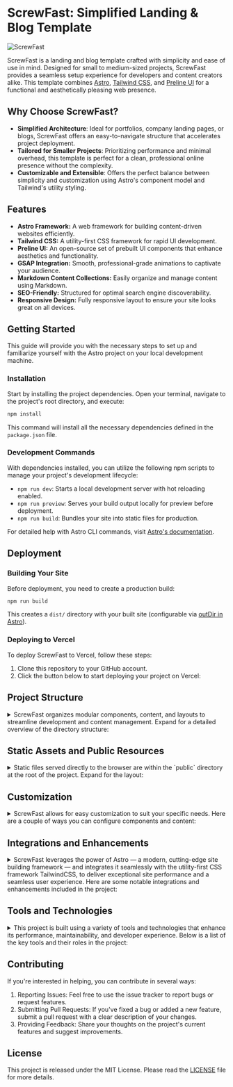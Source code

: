 # ScrewFast: Simplified Landing & Blog Template

![ScrewFast](https://github.com/mearashadowfax/ScrewFast/assets/125820963/5c6ef8aa-b859-49ce-9468-cf548c33c8fc.png)

ScrewFast is a landing and blog template crafted with simplicity and ease of use in mind. Designed for small to medium-sized projects, ScrewFast provides a seamless setup experience for developers and content creators alike. This template combines [Astro](https://astro.build/), [Tailwind CSS](https://tailwindcss.com/), and [Preline UI](https://preline.co/) for a functional and aesthetically pleasing web presence.

## Why Choose ScrewFast?

- **Simplified Architecture**: Ideal for portfolios, company landing pages, or blogs, ScrewFast offers an easy-to-navigate structure that accelerates project deployment.
- **Tailored for Smaller Projects**: Prioritizing performance and minimal overhead, this template is perfect for a clean, professional online presence without the complexity.
- **Customizable and Extensible**: Offers the perfect balance between simplicity and customization using Astro's component model and Tailwind's utility styling.

## Features

- **Astro Framework:** A web framework for building content-driven websites efficiently.
- **Tailwind CSS:** A utility-first CSS framework for rapid UI development.
- **Preline UI:** An open-source set of prebuilt UI components that enhance aesthetics and functionality.
- **GSAP Integration:** Smooth, professional-grade animations to captivate your audience.
- **Markdown Content Collections:** Easily organize and manage content using Markdown.
- **SEO-Friendly:** Structured for optimal search engine discoverability.
- **Responsive Design:** Fully responsive layout to ensure your site looks great on all devices.

## Getting Started

This guide will provide you with the necessary steps to set up and familiarize yourself with the Astro project on your local development machine.

### Installation

Start by installing the project dependencies. Open your terminal, navigate to the project's root directory, and execute:

```bash
npm install
```

This command will install all the necessary dependencies defined in the `package.json` file.

### Development Commands

With dependencies installed, you can utilize the following npm scripts to manage your project's development lifecycle:

- `npm run dev`: Starts a local development server with hot reloading enabled.
- `npm run preview`: Serves your build output locally for preview before deployment.
- `npm run build`: Bundles your site into static files for production.

For detailed help with Astro CLI commands, visit [Astro's documentation](https://docs.astro.build/en/reference/cli-reference/).

## Deployment

### Building Your Site

Before deployment, you need to create a production build:

```bash
npm run build
```

This creates a `dist/` directory with your built site (configurable via [outDir in Astro](https://docs.astro.build/en/reference/configuration-reference/#outdir)).

### Deploying to Vercel

To deploy ScrewFast to Vercel, follow these steps:

1. Clone this repository to your GitHub account.
2. Click the button below to start deploying your project on Vercel:

## Project Structure

<details>
<summary>
ScrewFast organizes modular components, content, and layouts to streamline development and content management. Expand for a detailed overview of the directory structure:
</summary>
<br />

```md

src/
├── components/           # Reusable components
│   ├── Meta.astro        # Meta component for SEO
│   ├── sections/         # Components for various sections of the website
│   ├── ThemeIcon.astro   # Component for toggling light/dark themes
│   └── ui/               # UI components categorized by functionality
├── content/              # Markdown files for blog posts, insights, products, and site configuration
│   ├── blog/             
│   ├── insights/         
│   ├── products/         
│   └── config.ts         # Contains site-wide configuration options
├── images/               # Static image assets for use across the website
├── layouts/              # Components defining layout templates
│   └── MainLayout.astro  # The main wrapping layout for all pages
├── pages/                # Astro files representing individual pages and website sections
│   ├── 404.astro         # Custom 404 page
│   ├── blog/             
│   ├── contact.astro     
│   ├── index.astro       # The landing/home page
│   ├── insights/         
│   ├── products/         
│   ├── robots.txt.ts     # Dynamically generates robots.txt
│   └── services.astro    
└── utils/                # Shared utility functions and helpers

```

</details>

## Static Assets and Public Resources

<details>
<summary>
Static files served directly to the browser are within the `public` directory at the root of the project. Expand for the layout:
</summary>
<br />

```md

public/
├── apple-touch-icon.png
├── favicon.ico
├── icon-192.png
├── icon-512.png
├── icon.svg
├── manifest.webmanifest
├── maskable_icon.png
├── maskable_icon_x512.png
├── scripts/
│   └── vendor/
│       ├── gsap/ # Animations powered by GSAP (GreenSock Animation Platform)
│       │   └── gsap.min.js 
│       ├── lenis/ # Lenis script for smooth scrolling effects
│       │   └── lenis.js
│       └── preline/   # Preline UI plugins
│           ├── accordion/
│           ├── collapse/
│           ├── overlay/
│           └── tabs/
└── social.png # Image used for social media sharing previews

```

The scripts in the `public/scripts/vendor` directory are essential for the interactivity and aesthetic features of the website. Do not remove these unless you plan to replace their functionality.
</details>

## Customization

<details>
<summary>
ScrewFast allows for easy customization to suit your specific needs. Here are a couple of ways you can configure components and content:
</summary>

### Editing Component Variables

Some components have properties defined as TypeScript variables within the component file. Here's an example of customizing the `FeaturesGeneral` component:

```typescript
// Define the string variables title and subTitle for the main heading and sub-heading text.
const title: string = "Meeting Industry Demands";
const subTitle: string =
  "At ScrewFast, we tackle the unique challenges encountered in the hardware and construction sectors.";
```

For collections of content like testimonials or statistics, edit the corresponding array of objects:

```typescript
// An array of testimonials
const testimonials: Testimonial[] = [...];

// An array of statistics
const statistics: StatProps[] = [...];
```

Modify the content within these arrays to reflect your data.

### Props in Component Instances

You can pass values to props directly in the page files for components used across pages. Here's an example of a `HeroSection` and `ClientsSection` component with inline props:

```html
<HeroSection
  subTitle="Top-quality hardware tools and expert construction services for every project need."
  primaryBtn="Start Exploring"
  primaryBtnURL="/explore"
/>

<ClientsSection
  title="Trusted by Industry Leaders"
  subTitle="Experience the reliability chosen by industry giants."
/>
```

Edit the props such as `title`, `subTitle`, `primaryBtn`, etc., to personalize these sections. Ensure that you maintain the structure and data types of the props.

### Customizing Navigation and Footer Links

Edit the `navigation.ts` file within the `utils` directory to manage navigation bar and footer links:

#### Navigation Bar Links

Edit the `navBarLinks` array to adjust navigation bar links:

```typescript
// An array of links for the navigation bar
export const navBarLinks: NavLink[] = [
  { name: "Home", url: "/" },
  { name: "Products", url: "/products" },
  { name: "Services", url: "/services" },
  { name: "Blog", url: "/blog" },
  { name: "Contact", url: "/contact" },
];
```

Replace `name` with the display text and `url` with the appropriate path to pages on your site.

#### Footer Links

Similarly, adjust the links displayed in the footer by editing the `footerLinks` array:

```typescript
// An array of links for the footer
export const footerLinks: FooterLinkSection[] = [
  {
    section: "Product",
    links: [
      { name: "Tools & Equipment", url: "/tools-equipment" },
      { name: "Construction Services", url: "/construction-services" },
      { name: "Pricing", url: "/pricing" },
    ],
  },
  {
    section: "Company",
    links: [
      { name: "About us", url: "/about" },
      { name: "Blog", url: "/blog" },
      { name: "Careers", url: "/careers" },
      { name: "Customers", url: "/customers" },
    ],
  },
];
```

Each section within the `footerLinks` array represents a group of links. Update the `section` value for the group heading and modify each link's `name` and `url` as needed.

#### Social Media Links

Replace the placeholder URLs in the `socialLinks` object with your social media profiles:

```typescript
// An object of links for social icons
export const socialLinks: SocialLinks = {
  facebook: "#",
  twitter: "#",
  github: "#",
  linkedin: "#",
  instagram: "#",
};
```

> [!NOTE]
> Remember to add complete and valid URLs for the navigation to function properly. These customizations will reflect throughout your Astro site, promoting consistency across all pages.
</details>

## Integrations and Enhancements

<details>
<summary>
ScrewFast leverages the power of Astro — a modern, cutting-edge site building framework — and integrates it seamlessly with the utility-first CSS framework TailwindCSS, to deliver exceptional site performance and a seamless user experience. Here are some notable integrations and enhancements included in the project:
</summary>

### Lenis for Smooth Scrolling

Experience buttery smooth scrolling with [Lenis](https://lenis.studiofreight.com/). We've integrated Lenis to provide an enhanced scrolling experience that's both fluid and responsive.

Here's how we set up Lenis in `src/layouts/MainLayout.astro`:

```astro
<script is:inline src="/scripts/vendor/lenis/lenis.js"></script>
<script is:inline>
  // Script to handle Lenis library settings for smooth scrolling
  const lenis = new Lenis({
    smooth: true,
    smoothTouch: false
  });

  function raf(time) {
    lenis.raf(time); // Update Lenis on each animation frame
    requestAnimationFrame(raf); // Continuously invoke the raf function at refresh rate
  }
  requestAnimationFrame(raf); // Start the loop
</script>
<style>
html.lenis {
  height: auto;
}
.lenis.lenis-smooth {
  scroll-behavior: auto !important;
}
.lenis.lenis-smooth [data-lenis-prevent] {
  overscroll-behavior: contain;
}
.lenis.lenis-stopped {
  overflow: hidden;
}
.lenis.lenis-scrolling iframe {
  pointer-events: none;
}
</style>
```

Please note that smooth scrolling can affect accessibility and performance on some devices, so be sure to test it comprehensively across different environments.

> [!NOTE]
> If you would like to remove Lenis and return to the browser's default scrolling behavior, simply comment out or delete these lines from the `MainLayout.astro` file.

### GSAP Integration

 For individual product pages, [GSAP](https://gsap.com/) has been integrated to add engaging animations that execute as soon as the product page loads. You can find and modify the GSAP configuration in the script sections of the product page file located at `src/pages/products/[...slug].astro`:

```astro
<script is:inline src="/scripts/vendor/gsap/gsap.min.js"></script>
<script>
  window.addEventListener("load", (event) => {
    if (window.gsap) {
      const gsap = window.gsap;
      // Initialize GSAP animations...
    }
  });
</script>
```

**Customizing Animations:**

Please tailor the GSAP animations within this script to fit your project's look and feel. The provided example is a starting point, representing how to leverage GSAP for immediate visual impact as a product page loads.

**Modifying or Removing Animations:**

- To modify an animation, update the properties and parameters within the `gsap.from()` method, or add new GSAP animation calls as required.
- Should GSAP not be needed, or if you prefer a different animation method, simply remove the aforementioned script segment.

> [!TIP]
> We've chosen to keep the integration lean and focused, but GSAP's comprehensive documentation can be referred to for more complex animations: [GSAP Documentation](https://gsap.com/docs/v3/).

### Hiding Scrollbar

To achieve a cleaner and more spacious design, the default scrollbar has been visually removed. While this choice fits the aesthetic goals of the project, it's important to consider that hiding scrollbars can sometimes affect accessibility and user experience. We recommend evaluating this design decision within the context of your user base and their needs.

For those who prefer custom-styled scrollbars, we suggest using the [tailwind-scrollbar](https://adoxography.github.io/tailwind-scrollbar/) plugin, which adds Tailwind CSS utilities for scrollbar styles, allowing for more controlled customization that can also meet accessibility standards.

If you wish to return the default scrollbar, you can comment out or remove the following CSS from `src/layouts/MainLayout.astro`:

```html
<style>
.scrollbar-hide::-webkit-scrollbar {
  display: none;
}
.scrollbar-hide {
  -ms-overflow-style: none;
  scrollbar-width: none;
}
</style>
```

Additionally, update the `<html>` tag to remove the `scrollbar-hide` class, resulting in:

```html
<html lang="en" class="scroll-pt-16">
```

### SEO Configuration

The ScrewFast template incorporates a flexible SEO configuration that empowers you to effectively optimize each page for search engines as well as social media platforms. By utilizing the `Meta.astro` component, you can easily customize important metadata such as page titles, descriptions, author information, and social media images to improve your site's visibility and engagement.

#### Customizing Metadata with Meta.astro

The `Meta.astro` component is pre-configured with default metadata values that should be defined to align with your website's content, ensuring out-of-the-box SEO readiness. These defaults can be overridden on a per-page basis:

```astro
---
// In Meta.astro component
const defaultDescription = "ScrewFast offers top-tier hardware tools and expert construction services.";
const { meta = defaultDescription } = Astro.props;
---
```

By setting the `defaultDescription` to a value that accurately reflects the content of your website, you ensure that all pages will have a relevant default meta description unless otherwise specified.

#### Applying Metadata in Layouts

When applying metadata within your layouts, such as `MainLayout.astro`, you can pass the desired metadata values as props to the `Meta` component:

```astro
---
// In MainLayout.astro file
const { meta } = Astro.props;

interface Props {
  meta?: string;
}
---

<Meta meta={meta} />
```

#### Customizing Metadata on Individual Pages

Finally, custom metadata can be passed to your layout component within individual page files, allowing for page-specific overrides:

```astro
---
// In your individual page file
import MainLayout from '../layouts/MainLayout.astro';
---

<MainLayout meta="Find the perfect hardware tools with ScrewFast for all your construction needs.">
  <!-- Page content -->
</MainLayout>
```

With this setup, the Meta component receives the custom meta description and applies it to the page's metadata. If no custom value is passed, the default from `Meta.astro` will be used instead.

#### Extending Metadata for SEO

For a more robust SEO strategy, you can create additional properties in the `Meta.astro` component. For instance, you may want to include specific Open Graph tags for article publishing dates or tags for Twitter-specific metadata.

#### Structured Data and Rich Snippets

Structured data in JSON-LD format can be managed by the `Meta.astro` component, improving how search engines understand your page content and potentially enhancing search results with rich snippets. Modify the `structuredData` property with relevant [schema.org](https://schema.org) types and properties:

```astro
<MainLayout
  structuredData={{
    "@context": "https://schema.org",
    "@type": "WebSite",
    "name": "ScrewFast",
    "url": "https://screwfast.uk",",
    "description": "Discover top-quality hardware tools and services"
  }}
>
```

#### Using Astro SEO Integrations

While the template provides a custom SEO solution, you may choose to utilize an Astro integration such as [Astro SEO](https://github.com/jonasmerlin/astro-seo#readme) for additional SEO features and optimizations. Integrating such a package might provide more automated metadata management and additional SEO-focused functionality.

### Robots.txt

`robots.txt` is dynamically generated using the code found in src/pages/robots.txt.ts. This configuration follows the example from the Astro Docs:

```ts
import type { APIRoute } from 'astro';

const robotsTxt = `
User-agent: *
Allow: /

Sitemap: ${new URL('sitemap-index.xml', import.meta.env.SITE).href}
`.trim();

export const GET: APIRoute = () => {
  return new Response(robotsTxt, {
    headers: {
      'Content-Type': 'text/plain; charset=utf-8',
    },
  });
};
```

### Astro Integrations

Maximize your website's efficiency with these built-in Astro integrations:

- [Astro Compressor](https://github.com/sondr3/astro-compressor#readme): Automatically compresses Astro-generated site using gzip or brotli, ensuring faster load times.
Configure the compressor in `astro.config.mjs` file:

```mjs
   export default defineConfig({
     // ...other Astro configurations
    integrations: [...other Astro integrations, compressor({ gzip: false, brotli: true })],
   });
```

- [Astro Sitemap](https://docs.astro.build/en/guides/integrations-guide/sitemap/): Automatically generates a sitemap for a website, which is vital for SEO and helping search engine bots crawl pages effectively. To set up the Astro Sitemap, be sure to specify your site's base URL and any additional options in `astro.config.mjs` file:

```mjs
   export default defineConfig({
  // ...
  site: 'https://example.com',
  integrations: [sitemap()],
});
```

### Flexibility with Integrations

The great thing about Astro is its rich ecosystem of integrations, allowing you to tailor project functionalities to your exact needs. Feel free to explore [Astro integrations page](https://astro.build/integrations/) and add additional capabilities as you see fit.
</details>

## Tools and Technologies

<details>
<summary>
This project is built using a variety of tools and technologies that enhance its performance, maintainability, and developer experience. Below is a list of the key tools and their roles in the project:
</summary>

### Preline UI

Interactive components like navbars, modals, and accordions are built using [Preline UI](https://preline.co), a comprehensive open-source component library.

### Tailwind CSS

Styling across our project leverages the utility-first classes offered by [Tailwind CSS](https://tailwindcss.com). This methodology allows us to create custom layouts and components with speed and efficiency.

To ensure consistent code formatting, particularly for class sorting, we have integrated the `prettier-plugin-tailwindcss` [plugin](https://github.com/tailwindlabs/prettier-plugin-tailwindcss). The following configuration is set in the `.prettierrc` file at the root of the project:

```json
{
  "plugins": ["prettier-plugin-tailwindcss"]
}
```

### Deployment and Security

We deploy our project on [Vercel](https://vercel.com), capitalizing on their robust platform for seamless CI/CD workflows. Using `vercel.json`, we set stringent security headers and caching policies, ensuring adherence to security and performance best practices:

```json
{
  "headers": [
    {
      "source": "/(.*)",
      "headers": [
        {
          "key": "Content-Security-Policy",
          "value": "default-src 'self'; [other-directives]"
        },
        "Additional security headers..."
      ]
    }
  ]
}
```

### HTML Minification

For optimal site performance, we post-process our HTML files with `process-html.mjs`, a [custom script](https://straffesites.com/en/blog/optimize-astro-html-post-build) that minifies HTML after the build phase to reduce file size and improve load times.

Here is a snippet from our HTML minification script in `process-html.mjs`:

```mjs
/process-html.mjs
// Post-build HTML minification script snippet
// ...
await Promise.all(
  files.map(async (file) => {
    // File processing and minification logic
  })
);
```

We encourage you to refer to the detailed documentation for each tool to fully understand their capabilities and how they contribute to the project:

- [Preline UI Documentation](https://preline.co/docs)
- [Tailwind CSS Documentation](https://tailwindcss.com/docs)
- [Vercel Documentation](https://vercel.com/docs)
- [html-minifier Documentation](https://github.com/kangax/html-minifier)

</details>

## Contributing

If you're interested in helping, you can contribute in several ways:

1. Reporting Issues: Feel free to use the issue tracker to report bugs or request features.
2. Submitting Pull Requests: If you've fixed a bug or added a new feature, submit a pull request with a clear description of your changes.
3. Providing Feedback: Share your thoughts on the project's current features and suggest improvements.

## License

This project is released under the MIT License. Please read the [LICENSE](LICENSE) file for more details.

